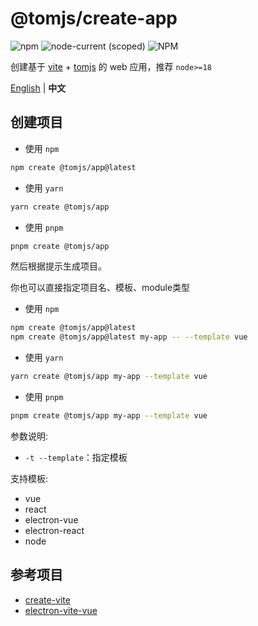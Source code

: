 # @tomjs/create-app

![npm](https://img.shields.io/npm/v/%40tomjs/create-app) ![node-current (scoped)](https://img.shields.io/node/v/%40tomjs/create-app) ![NPM](https://img.shields.io/npm/l/%40tomjs%2Fcreate-app)

创建基于 [vite](https://github.com/vitejs/vite) + [tomjs](https://github.com/tomgao365/tomjs) 的 web 应用，推荐 `node>=18`

[English](./README.md) | **中文**

## 创建项目

- 使用 `npm`

```bash
npm create @tomjs/app@latest
```

- 使用 `yarn`

```bash
yarn create @tomjs/app
```

- 使用 `pnpm`

```bash
pnpm create @tomjs/app
```

然后根据提示生成项目。

你也可以直接指定项目名、模板、module类型

- 使用 `npm`

```bash
npm create @tomjs/app@latest
npm create @tomjs/app@latest my-app -- --template vue
```

- 使用 `yarn`

```bash
yarn create @tomjs/app my-app --template vue
```

- 使用 `pnpm`

```bash
pnpm create @tomjs/app my-app --template vue
```

参数说明:

- `-t --template`：指定模板

支持模板:

- vue
- react
- electron-vue
- electron-react
- node

## 参考项目

- [create-vite](https://github.com/vitejs/vite/tree/main/packages/create-vite)
- [electron-vite-vue](https://github.com/electron-vite/electron-vite-vue)
